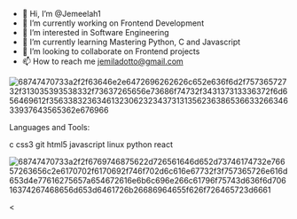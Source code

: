 - 👋 Hi, I’m @Jemeelah1
- 🔭 I’m currently working on Frontend Development
- 👀 I’m interested in Software Engineering 
- 🌱 I’m currently learning Mastering Python, C and Javascript 
- 💞️ I’m looking to collaborate on Frontend projects
- 📫 How to reach me jemiladotto@gmail.com

![68747470733a2f2f63646e2e6472696262626c652e636f6d2f75736572732f313035393538332f73637265656e73686f74732f343137313336372f6d656469612f35633832363461323062323437313135623638653663326634633937643565362e676966](https://user-images.githubusercontent.com/83028679/190483160-f9136063-693e-42e6-a104-88e12e56306d.gif)

Languages and Tools:
          
c css3 git html5 javascript linux python react


![68747470733a2f2f6769746875622d726561646d652d73746174732e76657263656c2e6170702f6170692f746f702d6c616e67732f3f757365726e616d653d4e77616275657a654672616e6b6c696e266c61796f75743d636f6d70616374267468656d653d6461726b26686964655f626f726465723d6661](https://user-images.githubusercontent.com/83028679/190484241-ae5ec8d6-8a33-4193-88c5-3f768bcecbe3.svg)

<
<!---
Jemeelah1/Jemeelah1 is a ✨ special ✨ repository because its `README.md` (this file) appears on your GitHub profile.
You can click the Preview link to take a look at your changes.
--->
